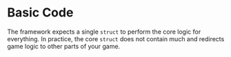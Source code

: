 # Basic Code

The framework expects a single `struct` to perform the core logic for everything. In practice, the core `struct` does not contain much and redirects game logic to other parts of your game.
